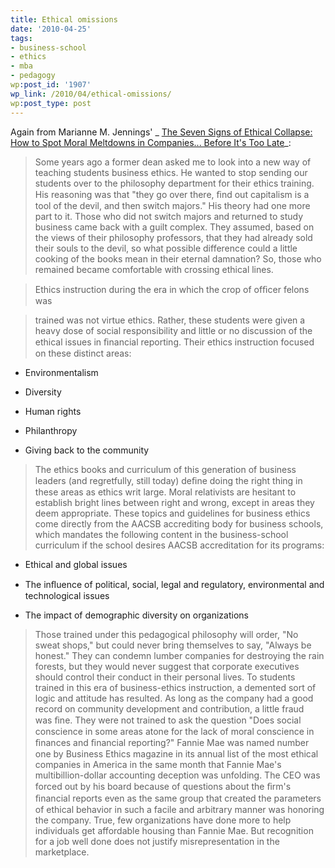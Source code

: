 ```yaml
---
title: Ethical omissions
date: '2010-04-25'
tags:
- business-school
- ethics
- mba
- pedagogy
wp:post_id: '1907'
wp_link: /2010/04/ethical-omissions/
wp:post_type: post
---
```


Again from Marianne M. Jennings' _ [The Seven Signs of Ethical Collapse: How to Spot Moral Meltdowns in Companies... Before It's Too Late](http://www.amazon.com/Seven-Signs-Ethical-Collapse-Companies/dp/0312354304)_:

> Some years ago a former dean asked me to look into a new way of teaching students business ethics. He wanted to stop sending our students over to the philosophy department for their ethics training. His reasoning was that "they go over there, ﬁnd out capitalism is a tool of the devil, and then switch majors." His theory had one more part to it. Those who did not switch majors and returned to study business came back with a guilt complex. They assumed, based on the views of their philosophy professors, that they had already sold their souls to the devil, so what possible difference could a little cooking of the books mean in their eternal damnation? So, those who remained became comfortable with crossing ethical lines.

>

> Ethics instruction during the era in which the crop of ofﬁcer felons was

> trained was not virtue ethics. Rather, these students were given a heavy dose of social responsibility and little or no discussion of the ethical issues in ﬁnancial reporting. Their ethics instruction focused on these distinct areas:

>

>

- Environmentalism

>

- Diversity

>

- Human rights

>

- Philanthropy

>

- Giving back to the community

>

> The ethics books and curriculum of this generation of business leaders (and regretfully, still today) deﬁne doing the right thing in these areas as ethics writ large. Moral relativists are hesitant to establish bright lines between right and wrong, except in areas they deem appropriate. These topics and guidelines for business ethics come directly from the AACSB accrediting body for business schools, which mandates the following content in the business-school curriculum if the school desires AACSB accreditation for its programs:

>

>

- Ethical and global issues

>

- The inﬂuence of political, social, legal and regulatory, environmental and technological issues

>

- The impact of demographic diversity on organizations

>

> Those trained under this pedagogical philosophy will order, "No sweat shops," but could never bring themselves to say, "Always be honest." They can condemn lumber companies for destroying the rain forests, but they would never suggest that corporate executives should control their conduct in their personal lives. To students trained in this era of business-ethics instruction, a demented sort of logic and attitude has resulted. As long as the company had a good record on community development and contribution, a little fraud was ﬁne. They were not trained to ask the question "Does social conscience in some areas atone for the lack of moral conscience in ﬁnances and ﬁnancial reporting?" Fannie Mae was named number one by Business Ethics magazine in its annual list of the most ethical companies in America in the same month that Fannie Mae's multibillion-dollar accounting deception was unfolding. The CEO was forced out by his board because of questions about the ﬁrm's ﬁnancial reports even as the same group that created the parameters of ethical behavior in such a facile and arbitrary manner was honoring the company. True, few organizations have done more to help individuals get affordable housing than Fannie Mae. But recognition for a job well done does not justify misrepresentation in the marketplace.

